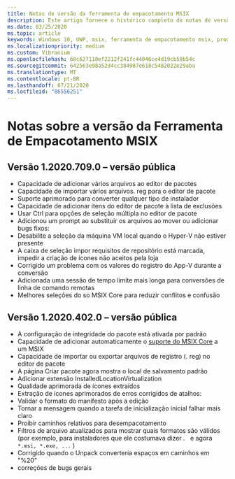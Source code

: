 ```yaml
---
title: Notas de versão da ferramenta de empacotamento MSIX
description: Este artigo fornece o histórico completo de notas de versão para diferentes versões da ferramenta de empacotamento MSIX.
ms.date: 03/25/2020
ms.topic: article
keywords: Windows 10, UWP, msix, ferramenta de empacotamento msix, programa Insider
ms.localizationpriority: medium
ms.custom: Vibranium
ms.openlocfilehash: 68c627110ef2212f241fc44046ce4d19cb58b54c
ms.sourcegitcommit: 642563e98a52d4cc384987e618c5482022e29aba
ms.translationtype: MT
ms.contentlocale: pt-BR
ms.lasthandoff: 07/21/2020
ms.locfileid: "86556251"
---
```

# <a name="release-notes-for-the-msix-packaging-tool"></a>Notas sobre a versão da Ferramenta de Empacotamento MSIX

## <a name="version-120207090---public-release"></a>Versão 1.2020.709.0 – versão pública
- Capacidade de adicionar vários arquivos ao editor de pacotes
- Capacidade de importar vários arquivos. reg para o editor de pacote
- Suporte aprimorado para converter qualquer tipo de instalador
- Capacidade de adicionar itens do editor de pacote à lista de exclusões
- Usar Ctrl para opções de seleção múltipla no editor de pacote
- Adicionou um prompt ao substituir os arquivos ao mover ou adicionar bugs fixos:
- Desabilite a seleção da máquina VM local quando o Hyper-V não estiver presente
- A caixa de seleção impor requisitos de repositório está marcada, impedir a criação de ícones não aceitos pela loja
- Corrigido um problema com os valores do registro do App-V durante a conversão
- Adicionada uma sessão de tempo limite mais longa para conversões de linha de comando remotas
- Melhores seleções do so MSIX Core para reduzir conflitos e confusão

## <a name="version-120204020---public-release"></a>Versão 1.2020.402.0 – versão pública
- A configuração de integridade do pacote está ativada por padrão
- Capacidade de adicionar automaticamente o [suporte do MSIX Core](../../msix-core/msixcore.md) a um MSIX
- Capacidade de importar ou exportar arquivos de registro (. reg) no editor de pacote
- A página Criar pacote agora mostra o local de salvamento padrão
- Adicionar extensão InstalledLocationVirtualization
- Qualidade aprimorada de ícones extraídos
- Extração de ícones aprimorados de erros corrigidos de atalhos:
- Validar o formato do manifesto após a edição 
- Tornar a mensagem quando a tarefa de inicialização inicial falhar mais claro 
- Proibir caminhos relativos para desempacotamento 
- Filtros de arquivo atualizados para mostrar quais formatos são válidos (por exemplo, para instaladores que ele costumava dizer *.*   e agora `*.msi, *.exe, ...` ) 
- Corrigido quando o Unpack converteria espaços em caminhos em "%20"
- correções de bugs gerais


